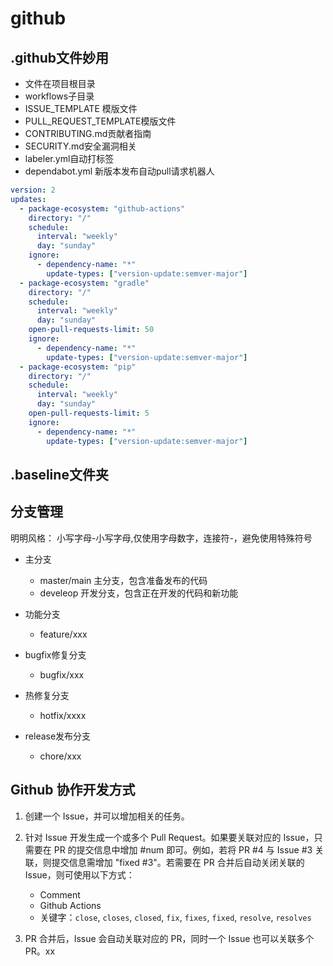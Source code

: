 # github

## .github文件妙用

- 文件在项目根目录
- workflows子目录
- ISSUE_TEMPLATE 模版文件
- PULL_REQUEST_TEMPLATE模版文件
- CONTRIBUTING.md贡献者指南
- SECURITY.md安全漏洞相关
- labeler.yml自动打标签
- dependabot.yml 新版本发布自动pull请求机器人
```yml
version: 2
updates:
  - package-ecosystem: "github-actions"
    directory: "/"
    schedule:
      interval: "weekly"
      day: "sunday"
    ignore:
      - dependency-name: "*"
        update-types: ["version-update:semver-major"]
  - package-ecosystem: "gradle"
    directory: "/"
    schedule:
      interval: "weekly"
      day: "sunday"
    open-pull-requests-limit: 50
    ignore:
      - dependency-name: "*"
        update-types: ["version-update:semver-major"]
  - package-ecosystem: "pip"
    directory: "/"
    schedule:
      interval: "weekly"
      day: "sunday"
    open-pull-requests-limit: 5
    ignore:
      - dependency-name: "*"
        update-types: ["version-update:semver-major"]
```
## .baseline文件夹

## 分支管理
明明风格：
小写字母-小写字母,仅使用字母数字，连接符-，避免使用特殊符号
- 主分支
    - master/main 主分支，包含准备发布的代码
    - develeop 开发分支，包含正在开发的代码和新功能

- 功能分支
  - feature/xxx
- bugfix修复分支
  - bugfix/xxx
- 热修复分支
  - hotfix/xxxx
- release发布分支
  - chore/xxx

## Github 协作开发方式

1. 创建一个 Issue，并可以增加相关的任务。

2. 针对 Issue 开发生成一个或多个 Pull Request。如果要关联对应的 Issue，只需要在 PR 的提交信息中增加 #num 即可。例如，若将 PR #4 与 Issue #3 关联，则提交信息需增加 "fixed #3"。若需要在 PR 合并后自动关闭关联的 Issue，则可使用以下方式：
   - Comment
   - Github Actions
   - 关键字：`close`, `closes`, `closed`, `fix`, `fixes`, `fixed`, `resolve`, `resolves`

3. PR 合并后，Issue 会自动关联对应的 PR，同时一个 Issue 也可以关联多个 PR。xx

